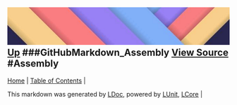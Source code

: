 ![](../Content/LDoc-banner-small.png "")
[Up](GitHubMarkdown_Assembly.md)
###GitHubMarkdown_Assembly
[View Source](GitHubMarkdown_Assembly.md)
#Assembly
---

[Home](../../README.md) | [Table of Contents](../../TableOfContents.md) | 


This markdown was generated by [LDoc](https://github.com/CodeSingularity/LDoc), powered by [LUnit](https://github.com/CodeSingularity/LUnit), [LCore](https://github.com/CodeSingularity/LCore) | 

